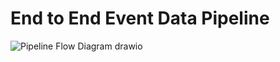 # End to End Event Data Pipeline
![Pipeline Flow Diagram drawio](https://github.com/damahindra/End2EndEventDataPipeline/assets/105963394/57220009-8b8d-4fef-8d1b-c76a18afb93c)
